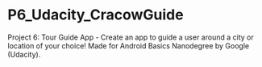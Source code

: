# P6_Udacity_CracowGuide
Project 6: Tour Guide App - Create an app to guide a user around a city or location of your choice! Made for Android Basics Nanodegree by Google (Udacity).

